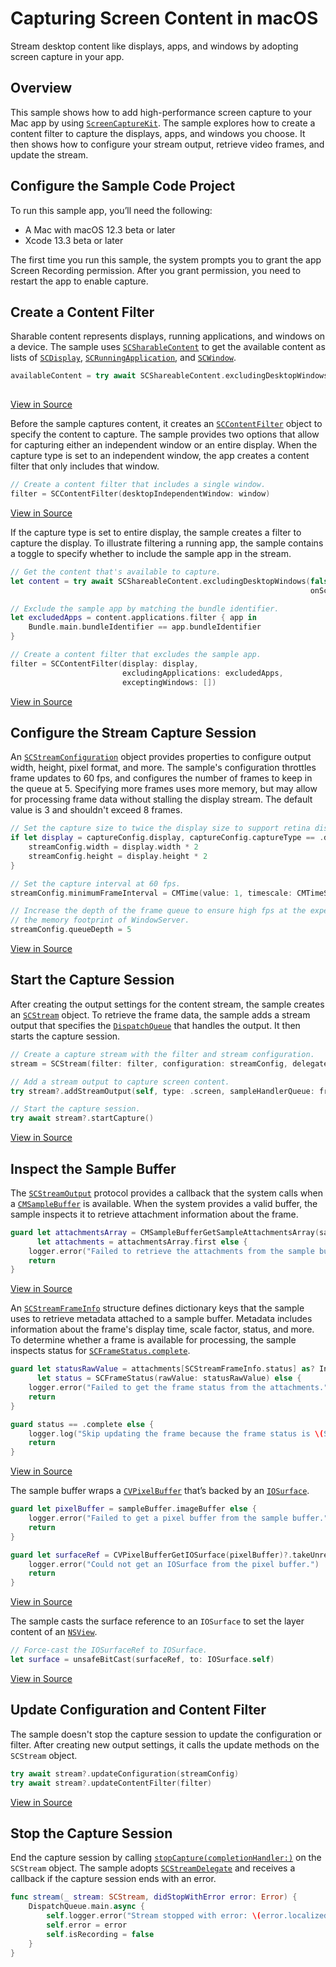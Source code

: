 # Capturing Screen Content in macOS
Stream desktop content like displays, apps, and windows by adopting screen capture in your app.

## Overview
This sample shows how to add high-performance screen capture to your Mac app by using [`ScreenCaptureKit`][7]. The sample explores how to create a content filter to capture the displays, apps, and windows you choose. It then shows how to configure your stream output, retrieve video frames, and update the stream.
  

## Configure the Sample Code Project
To run this sample app, you’ll need the following:

- A Mac with macOS 12.3 beta or later
- Xcode 13.3 beta or later

The first time you run this sample, the system prompts you to grant the app Screen Recording permission. After you grant permission, you need to restart the app to enable capture. 

## Create a Content Filter
Sharable content represents displays, running applications, and windows on a device. The sample uses [`SCSharableContent`][8] to get the available content as lists of [`SCDisplay`][9], [`SCRunningApplication`][10], and [`SCWindow`][11].

``` swift
availableContent = try await SCShareableContent.excludingDesktopWindows(false,
                                                                        onScreenWindowsOnly: true)
```
[View in Source][1]

Before the sample captures content, it creates an [`SCContentFilter`][12] object to specify the content to capture. The sample provides two options that allow for capturing either an independent window or an entire display. When the capture type is set to an independent window, the app creates a content filter that only includes that window.

``` swift
// Create a content filter that includes a single window.
filter = SCContentFilter(desktopIndependentWindow: window)
```
[View in Source][2]

If the capture type is set to entire display, the sample creates a filter to capture the display. To illustrate filtering a running app, the sample contains a toggle to specify whether to include the sample app in the stream.

``` swift
// Get the content that's available to capture.
let content = try await SCShareableContent.excludingDesktopWindows(false,
                                                                   onScreenWindowsOnly: true)

// Exclude the sample app by matching the bundle identifier.
let excludedApps = content.applications.filter { app in
    Bundle.main.bundleIdentifier == app.bundleIdentifier
}

// Create a content filter that excludes the sample app.
filter = SCContentFilter(display: display,
                         excludingApplications: excludedApps,
                         exceptingWindows: [])
```
[View in Source][2]

## Configure the Stream Capture Session
An [`SCStreamConfiguration`][13] object provides properties to configure output width, height, pixel format, and more. The sample's configuration throttles frame updates to 60 fps, and configures the number of frames to keep in the queue at 5. Specifying more frames uses more memory, but may allow for processing frame data without stalling the display stream. The default value is 3 and shouldn't exceed 8 frames.

``` swift
// Set the capture size to twice the display size to support retina displays.
if let display = captureConfig.display, captureConfig.captureType == .display {
    streamConfig.width = display.width * 2
    streamConfig.height = display.height * 2
}

// Set the capture interval at 60 fps.
streamConfig.minimumFrameInterval = CMTime(value: 1, timescale: CMTimeScale(60))

// Increase the depth of the frame queue to ensure high fps at the expense of increasing
// the memory footprint of WindowServer.
streamConfig.queueDepth = 5
```
[View in Source][3] 

## Start the Capture Session
After creating the output settings for the content stream, the sample creates an [`SCStream`][14] object. To retrieve the frame data, the sample adds a stream output that specifies the [`DispatchQueue`][15] that handles the output. It then starts the capture session.

``` swift
// Create a capture stream with the filter and stream configuration.
stream = SCStream(filter: filter, configuration: streamConfig, delegate: self)

// Add a stream output to capture screen content.
try stream?.addStreamOutput(self, type: .screen, sampleHandlerQueue: frameOutputQueue)

// Start the capture session.
try await stream?.startCapture()
```
[View in Source][4]

## Inspect the Sample Buffer
The [`SCStreamOutput`][16] protocol provides a callback that the system calls when a [`CMSampleBuffer`][17] is available. When the system provides a valid buffer, the sample inspects it to retrieve attachment information about the frame.  

``` swift
guard let attachmentsArray = CMSampleBufferGetSampleAttachmentsArray(sampleBuffer, createIfNecessary: true) as? [[SCStreamFrameInfo: Any]],
      let attachments = attachmentsArray.first else {
    logger.error("Failed to retrieve the attachments from the sample buffer.")
    return
}
```
[View in Source][5]

An [`SCStreamFrameInfo`][18] structure defines dictionary keys that the sample uses to retrieve metadata attached to a sample buffer. Metadata includes information about the frame's display time, scale factor, status, and more. To determine whether a frame is available for processing, the sample inspects status for [`SCFrameStatus.complete`][19].

``` swift
guard let statusRawValue = attachments[SCStreamFrameInfo.status] as? Int,
      let status = SCFrameStatus(rawValue: statusRawValue) else {
    logger.error("Failed to get the frame status from the attachments.")
    return
}

guard status == .complete else {
    logger.log("Skip updating the frame because the frame status is \(String(describing: status))")
    return
}
```
[View in Source][5]

The sample buffer wraps a [`CVPixelBuffer`][20] that’s backed by an [`IOSurface`][21]. 

``` swift
guard let pixelBuffer = sampleBuffer.imageBuffer else {
    logger.error("Failed to get a pixel buffer from the sample buffer.")
    return
}

guard let surfaceRef = CVPixelBufferGetIOSurface(pixelBuffer)?.takeUnretainedValue() else {
    logger.error("Could not get an IOSurface from the pixel buffer.")
    return
}
```
[View in Source][5]

The sample casts the surface reference to an `IOSurface` to set the layer content of an [`NSView`][22].

``` swift
// Force-cast the IOSurfaceRef to IOSurface.
let surface = unsafeBitCast(surfaceRef, to: IOSurface.self)
```
[View in Source][5]

## Update Configuration and Content Filter

The sample doesn't stop the capture session to update the configuration or filter. After creating new output settings, it calls the update methods on the `SCStream` object.

``` swift
try await stream?.updateConfiguration(streamConfig)
try await stream?.updateContentFilter(filter)
```
[View in Source][6]

## Stop the Capture Session
End the capture session by calling [`stopCapture(completionHandler:)`][23] on the `SCStream` object. The sample adopts [`SCStreamDelegate`][24] and receives a callback if the capture session ends with an error.

``` swift
func stream(_ stream: SCStream, didStopWithError error: Error) {
    DispatchQueue.main.async {
        self.logger.error("Stream stopped with error: \(error.localizedDescription)")
        self.error = error
        self.isRecording = false
    }
}
```


[1]: x-source-tag://GetAvailableContent
[2]: x-source-tag://CreateContentFilter
[3]: x-source-tag://CreateStreamConfiguration
[4]: x-source-tag://StartCapture
[5]: x-source-tag://DidOutputSampleBuffer
[6]: x-source-tag://UpdateCaptureConfig
[7]: https://developer.apple.com/documentation/screencapturekit
[8]: https://developer.apple.com/documentation/screencapturekit/scshareablecontent
[9]: https://developer.apple.com/documentation/screencapturekit/scdisplay
[10]: https://developer.apple.com/documentation/screencapturekit/scrunningapplication
[11]: https://developer.apple.com/documentation/screencapturekit/scwindow
[12]: https://developer.apple.com/documentation/screencapturekit/sccontentfilter
[13]: https://developer.apple.com/documentation/screencapturekit/scstreamconfiguration
[14]: https://developer.apple.com/documentation/screencapturekit/scstream
[15]: https://developer.apple.com/documentation/dispatch/dispatchqueue
[16]: https://developer.apple.com/documentation/screencapturekit/scstreamoutput
[17]: https://developer.apple.com/documentation/coremedia/cmsamplebuffer-u71
[18]: https://developer.apple.com/documentation/screencapturekit/scstreamframeinfo
[19]: https://developer.apple.com/documentation/screencapturekit/scframestatus/complete
[20]: https://developer.apple.com/documentation/corevideo/cvpixelbuffer-q2e
[21]: https://developer.apple.com/documentation/iosurface
[22]: https://developer.apple.com/documentation/appkit/nsview
[23]: https://developer.apple.com/documentation/screencapturekit/scstream/3928172-stopcapture
[24]: https://developer.apple.com/documentation/screencapturekit/scstreamdelegate
